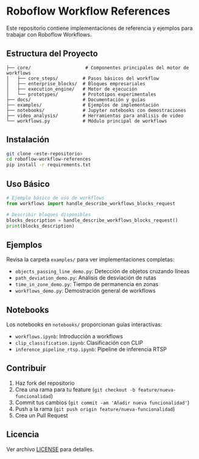 # Roboflow Workflow References

Este repositorio contiene implementaciones de referencia y ejemplos para trabajar con Roboflow Workflows.

## Estructura del Proyecto

```
├── core/                    # Componentes principales del motor de workflows
│   ├── core_steps/         # Pasos básicos del workflow
│   ├── enterprise_blocks/  # Bloques empresariales
│   ├── execution_engine/   # Motor de ejecución
│   └── prototypes/         # Prototipos experimentales
├── docs/                   # Documentación y guías
├── examples/               # Ejemplos de implementación
├── notebooks/              # Jupyter notebooks con demostraciones
├── video_analysis/         # Herramientas para análisis de video
└── workflows.py            # Módulo principal de workflows

```

## Instalación

```bash
git clone <este-repositorio>
cd roboflow-workflow-references
pip install -r requirements.txt
```

## Uso Básico

```python
# Ejemplo básico de uso de workflows
from workflows import handle_describe_workflows_blocks_request

# Describir bloques disponibles
blocks_description = handle_describe_workflows_blocks_request()
print(blocks_description)
```

## Ejemplos

Revisa la carpeta `examples/` para ver implementaciones completas:

- `objects_passing_line_demo.py`: Detección de objetos cruzando líneas
- `path_deviation_demo.py`: Análisis de desviación de rutas  
- `time_in_zone_demo.py`: Tiempo de permanencia en zonas
- `workflows_demo.py`: Demostración general de workflows

## Notebooks

Los notebooks en `notebooks/` proporcionan guías interactivas:

- `workflows.ipynb`: Introducción a workflows
- `clip_classification.ipynb`: Clasificación con CLIP
- `inference_pipeline_rtsp.ipynb`: Pipeline de inferencia RTSP

## Contribuir

1. Haz fork del repositorio
2. Crea una rama para tu feature (`git checkout -b feature/nueva-funcionalidad`)
3. Commit tus cambios (`git commit -am 'Añadir nueva funcionalidad'`)
4. Push a la rama (`git push origin feature/nueva-funcionalidad`)
5. Crea un Pull Request

## Licencia

Ver archivo [LICENSE](LICENSE) para detalles.